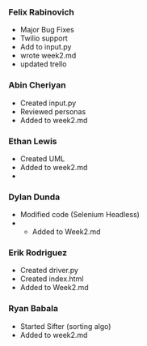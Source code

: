 ### Felix Rabinovich ###
- Major Bug Fixes
- Twilio support
- Add to input.py 
- wrote week2.md
- updated trello

### Abin Cheriyan ###
- Created input.py
- Reviewed personas
- Added to week2.md

### Ethan Lewis ###
- Created UML
- Added to week2.md
- 
### Dylan Dunda ###
- Modified code (Selenium Headless)
- - Added to Week2.md

### Erik Rodriguez ###
- Created driver.py 
- Created index.html
- Added to Week2.md

### Ryan Babala ###
- Started Sifter (sorting algo)
- Added to week2.md
